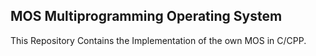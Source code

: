 ## MOS Multiprogramming Operating System
 
 This Repository Contains the Implementation of the own  MOS in C/CPP.
 
 
